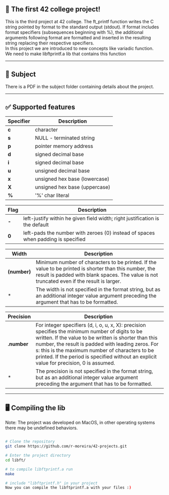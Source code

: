 ## 🚀 The first 42 college project!
This is the third project at 42 college.
The ft_printf function writes the C string pointed by format to the standard output (stdout). If format includes format specifiers (subsequences beginning with %), the additional arguments following format are formatted and inserted in the resulting string replacing their respective specifiers.\
In this project we are introduced to new concepts like variadic function.\
We need to make libftprintf.a lib that contains this function

---

## 📖 Subject
There is a PDF in the subject folder containing details about the project.

---

## ✅ Supported features

| Specifier | Description |
| ------------ | ------------ |
|**c**| character|
|**s**|	NULL - terminated string|
|**p**|	pointer memory address|
|**d**| signed decimal base|
|**i**|	signed decimal base|
|**u**|	unsigned decimal base|
|**x**|	unsigned hex base (lowercase)|
|**X**|	unsigned hex base (uppercase)|
|**%**|	'%' char literal|

| Flag | Description |
| ------------ | ------------|
|**-**|	left-justify within he given field width; right justification is the default|
|**0**|	left-pads the number with zeroes (0) instead of spaces when padding is specified|

| Width| Description |
| ------------ | ------------ |
|**(number)**|Minimum number of characters to be printed. If the value to be printed is shorter than this number, the result is padded with blank spaces. The value is not truncated even if the result is larger.|
|*|The width is not specified in the format string, but as an additional integer value argument preceding the argument that has to be formatted.|

| Precision | Description |
| ------------ | ------------ |
|**.number**|For integer specifiers (d, i, o, u, x, X): precision specifies the minimum number of digits to be written. If the value to be written is shorter than this number, the result is padded with leading zeros. For s: this is the maximum number of characters to be printed. If the period is specified without an explicit value for precision, 0 is assumed.|
|*|The precision is not specified in the format string, but as an additional integer value argument preceding the argument that has to be formatted.|

---

## 🖥️ Compiling the lib
Note: The project was developed on MacOS, in other operating systems there may be undefined behaviors.

```bash

# Clone the repository
git clone https://github.com/r-moreira/42-projects.git

# Enter the project directory
cd libft/

# to compile libftprintf.a run
make

# include "libftprintf.h" in your project
Now you can compile the libftprintf.a with your files :)
```
